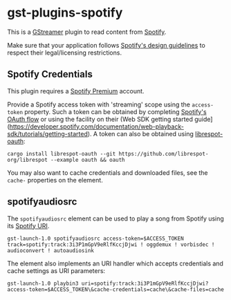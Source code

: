 # gst-plugins-spotify

This is a [GStreamer](https://gstreamer.freedesktop.org/) plugin to read content from
[Spotify](https://www.spotify.com/).

Make sure that your application follows [Spotify's design guidelines](https://developer.spotify.com/documentation/general/design-and-branding/)
to respect their legal/licensing restrictions.

## Spotify Credentials

This plugin requires a [Spotify Premium](https://www.spotify.com/premium/) account.

Provide a Spotify access token with 'streaming' scope using the `access-token` property. Such a token can be obtained by completing
[Spotify's OAuth flow](https://developer.spotify.com/documentation/web-api/concepts/authorization) or using the facility on their
(Web SDK getting started guide](https://developer.spotify.com/documentation/web-playback-sdk/tutorials/getting-started).
A token can also be obtained using [librespot-oauth](https://github.com/librespot-org/librespot/blob/dev/oauth/examples/oauth.rs):

```console
cargo install librespot-oauth --git https://github.com/librespot-org/librespot --example oauth && oauth
```

You may also want to cache credentials and downloaded files, see the `cache-` properties on the element.

## spotifyaudiosrc

The `spotifyaudiosrc` element can be used to play a song from Spotify using its [Spotify URI](https://community.spotify.com/t5/FAQs/What-s-a-Spotify-URI/ta-p/919201).

```
gst-launch-1.0 spotifyaudiosrc access-token=$ACCESS_TOKEN track=spotify:track:3i3P1mGpV9eRlfKccjDjwi ! oggdemux ! vorbisdec ! audioconvert ! autoaudiosink
```

The element also implements an URI handler which accepts credentials and cache settings as URI parameters:

```console
gst-launch-1.0 playbin3 uri=spotify:track:3i3P1mGpV9eRlfKccjDjwi?access-token=$ACCESS_TOKEN\&cache-credentials=cache\&cache-files=cache
```